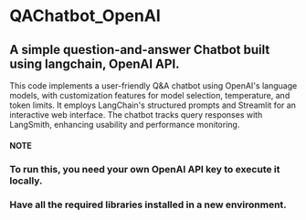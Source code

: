 # QAChatbot_OpenAI

## A simple question-and-answer Chatbot built using langchain, OpenAI API.

This code implements a user-friendly Q&A chatbot using OpenAI's language models, with customization features for model selection, temperature, and token limits. It employs LangChain's structured prompts and Streamlit for an interactive web interface. The chatbot tracks query responses with LangSmith, enhancing usability and performance monitoring.

#### NOTE 
### To run this, you need your own OpenAI API key to execute it locally. 
### Have all the required libraries installed in a new environment.
